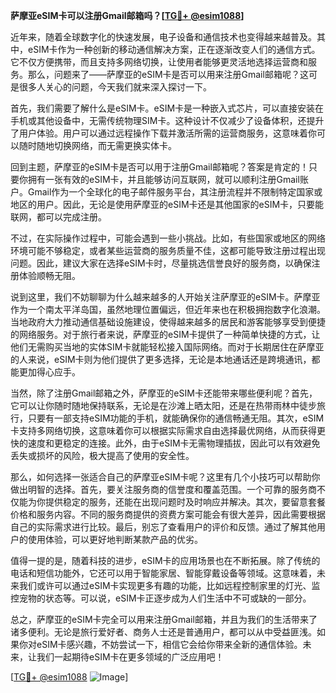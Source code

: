**萨摩亚eSIM卡可以注册Gmail邮箱吗？[[TG💪+ @esim1088](https://t.me/s/esim1088)]**

近年来，随着全球数字化的快速发展，电子设备和通信技术也变得越来越普及。其中，eSIM卡作为一种创新的移动通信解决方案，正在逐渐改变人们的通信方式。它不仅方便携带，而且支持多网络切换，让使用者能够更灵活地选择运营商和服务。那么，问题来了——萨摩亚的eSIM卡是否可以用来注册Gmail邮箱呢？这可是很多人关心的问题，今天我们就来深入探讨一下。

首先，我们需要了解什么是eSIM卡。eSIM卡是一种嵌入式芯片，可以直接安装在手机或其他设备中，无需传统物理SIM卡。这种设计不仅减少了设备体积，还提升了用户体验。用户可以通过远程操作下载并激活所需的运营商服务，这意味着你可以随时随地切换网络，而无需更换实体卡。

回到主题，萨摩亚的eSIM卡是否可以用于注册Gmail邮箱呢？答案是肯定的！只要你拥有一张有效的eSIM卡，并且能够访问互联网，就可以顺利注册Gmail账户。Gmail作为一个全球化的电子邮件服务平台，其注册流程并不限制特定国家或地区的用户。因此，无论是使用萨摩亚的eSIM卡还是其他国家的eSIM卡，只要能联网，都可以完成注册。

不过，在实际操作过程中，可能会遇到一些小挑战。比如，有些国家或地区的网络环境可能不够稳定，或者某些运营商的服务质量不佳，这都可能导致注册过程出现问题。因此，建议大家在选择eSIM卡时，尽量挑选信誉良好的服务商，以确保注册体验顺畅无阻。

说到这里，我们不妨聊聊为什么越来越多的人开始关注萨摩亚的eSIM卡。萨摩亚作为一个南太平洋岛国，虽然地理位置偏远，但近年来也在积极拥抱数字化浪潮。当地政府大力推动通信基础设施建设，使得越来越多的居民和游客能够享受到便捷的网络服务。对于旅行者来说，萨摩亚的eSIM卡提供了一种简单快捷的方式，让他们无需购买当地的实体SIM卡就能轻松接入国际网络。而对于长期居住在萨摩亚的人来说，eSIM卡则为他们提供了更多选择，无论是本地通话还是跨境通讯，都能更加得心应手。

当然，除了注册Gmail邮箱之外，萨摩亚的eSIM卡还能带来哪些便利呢？首先，它可以让你随时随地保持联系，无论是在沙滩上晒太阳，还是在热带雨林中徒步旅行，只要有一部支持eSIM功能的手机，就能确保你的通信畅通无阻。其次，eSIM卡支持多网络切换，这意味着你可以根据实际需求自由选择最优网络，从而获得更快的速度和更稳定的连接。此外，由于eSIM卡无需物理插拔，因此可以有效避免丢失或损坏的风险，极大提高了使用的安全性。

那么，如何选择一张适合自己的萨摩亚eSIM卡呢？这里有几个小技巧可以帮助你做出明智的选择。首先，要关注服务商的信誉度和覆盖范围。一个可靠的服务商不仅能为你提供稳定的服务，还能在出现问题时及时响应并解决。其次，要留意套餐价格和服务内容。不同的服务商提供的资费方案可能会有很大差异，因此需要根据自己的实际需求进行比较。最后，别忘了查看用户的评价和反馈。通过了解其他用户的使用体验，可以更好地判断某款产品的优劣。

值得一提的是，随着科技的进步，eSIM卡的应用场景也在不断拓展。除了传统的电话和短信功能外，它还可以用于智能家居、智能穿戴设备等领域。这意味着，未来我们或许可以通过eSIM卡实现更多有趣的功能，比如远程控制家里的灯光、监控宠物的状态等。可以说，eSIM卡正逐步成为人们生活中不可或缺的一部分。

总之，萨摩亚的eSIM卡完全可以用来注册Gmail邮箱，并且为我们的生活带来了诸多便利。无论是旅行爱好者、商务人士还是普通用户，都可以从中受益匪浅。如果你对eSIM卡感兴趣，不妨尝试一下，相信它会给你带来全新的通信体验。未来，让我们一起期待eSIM卡在更多领域的广泛应用吧！

[[TG💪+ @esim1088](https://t.me/s/esim1088) ![Image](https://i.postimg.cc/4NQfJmqS/Snipaste-2025-05-13-00-14-12.png)]